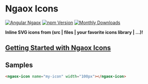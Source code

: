 # Ngaox Icons

[![Angular Ngaox](https://img.shields.io/badge/Angular-Ngaox-red.svg)](https://ngaox-lab.web.app)
[![npm Version](https://img.shields.io/npm/v/@ngaox/icons)](https://ngaox-lab.web.app/docs/icons)
[![Monthly Downloads](https://img.shields.io/npm/dm/@ngaox/icons)](https://www.npmjs.com/package/@ngaox/icons)

**Inline SVG icons from (src | files | your favorite icons library | ...)!**

## [Getting Started with Ngaox Icons](https://ngaox-lab.web.app/docs/icons)

## Samples

```html
<ngaox-icon name="my-icon" width="100px"></ngaox-icon>
```
